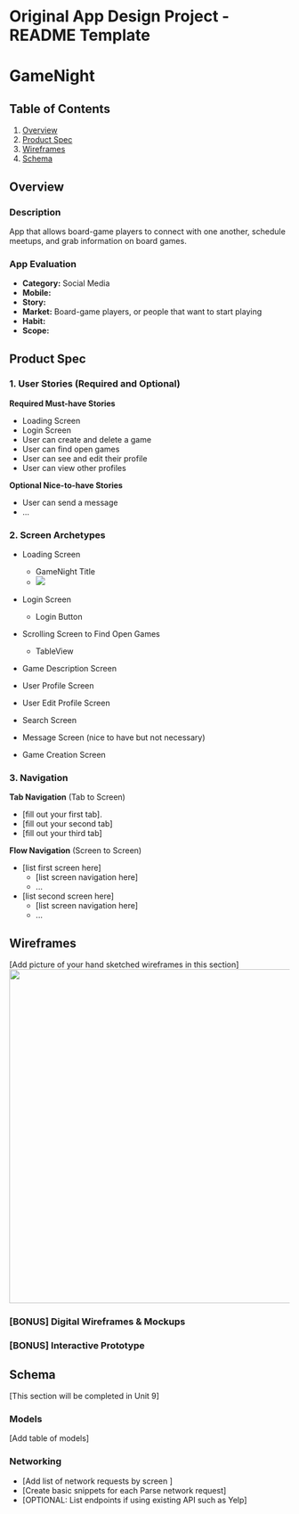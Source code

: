 Original App Design Project - README Template
===

# GameNight

## Table of Contents
1. [Overview](#Overview)
1. [Product Spec](#Product-Spec)
1. [Wireframes](#Wireframes)
2. [Schema](#Schema)

## Overview
### Description
App that allows board-game players to connect with one another, schedule meetups, and grab information on board games.

### App Evaluation

- **Category:** Social Media
- **Mobile:**
- **Story:**
- **Market:** Board-game players, or people that want to start playing
- **Habit:**
- **Scope:**

## Product Spec

### 1. User Stories (Required and Optional)

**Required Must-have Stories**

* Loading Screen
* Login Screen
* User can create and delete a game
* User can find open games
* User can see and edit their profile
* User can view other profiles

**Optional Nice-to-have Stories**

* User can send a message
* ...

### 2. Screen Archetypes

* Loading Screen
    * GameNight Title
    * ![](https://i.imgur.com/0uQEev9.png)
* Login Screen
   * Login Button
* Scrolling Screen to Find Open Games
    * TableView

* Game Description Screen 

* User Profile Screen

* User Edit Profile Screen 

* Search Screen 

* Message Screen (nice to have but not necessary)

* Game Creation Screen

### 3. Navigation

**Tab Navigation** (Tab to Screen)

* [fill out your first tab].
* [fill out your second tab]
* [fill out your third tab]

**Flow Navigation** (Screen to Screen)

* [list first screen here]
   * [list screen navigation here]
   * ...
* [list second screen here]
   * [list screen navigation here]
   * ...

## Wireframes
[Add picture of your hand sketched wireframes in this section]
<img src="YOUR_WIREFRAME_IMAGE_URL" width=600>

### [BONUS] Digital Wireframes & Mockups

### [BONUS] Interactive Prototype

## Schema 
[This section will be completed in Unit 9]
### Models
[Add table of models]
### Networking
- [Add list of network requests by screen ]
- [Create basic snippets for each Parse network request]
- [OPTIONAL: List endpoints if using existing API such as Yelp]
